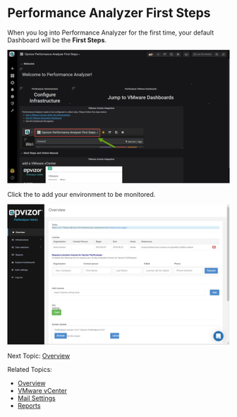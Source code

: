 # Performance Analyzer First Steps

When you log into Performance Analyzer for the first time, your default
Dashboard will be the **First Steps**.

![](attachments/83855056/898629678.png?height=400)

Click the to add your environment to be monitored.

![](attachments/83855056/898498589.png?height=400)

Next Topic: [Overview](Overview)

Related Topics:

  - [Overview](Overview)
  - [VMware vCenter](VMware_vCenter)
  - [Mail Settings](Mail_Settings)
  - [Reports](Reports)

